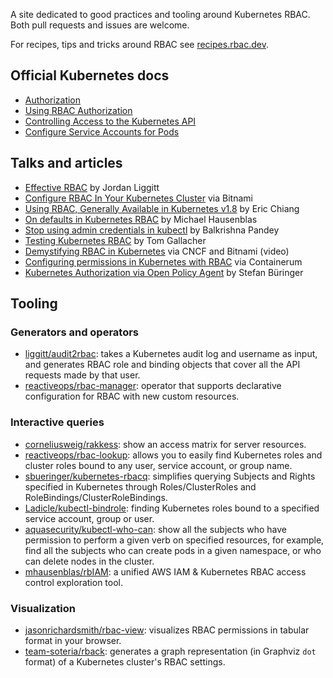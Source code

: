 A site dedicated to good practices and tooling around Kubernetes RBAC. Both pull requests and issues are welcome.

For recipes, tips and tricks around RBAC see [recipes.rbac.dev](https://recipes.rbac.dev/).

## Official Kubernetes docs

- [Authorization](https://kubernetes.io/docs/admin/authorization/)
- [Using RBAC Authorization](https://kubernetes.io/docs/reference/access-authn-authz/rbac/)
- [Controlling Access to the Kubernetes API](https://kubernetes.io/docs/reference/access-authn-authz/controlling-access/)
- [Configure Service Accounts for Pods](https://kubernetes.io/docs/tasks/configure-pod-container/configure-service-account/)

## Talks and articles

- [Effective RBAC](https://www.youtube.com/watch?v=Nw1ymxcLIDI) by Jordan Liggitt
- [Configure RBAC In Your Kubernetes Cluster](https://docs.bitnami.com/kubernetes/how-to/configure-rbac-in-your-kubernetes-cluster/) via Bitnami
- [Using RBAC, Generally Available in Kubernetes v1.8](https://kubernetes.io/blog/2017/10/using-rbac-generally-available-18/) by Eric Chiang
- [On defaults in Kubernetes RBAC](https://dev.to/mhausenblas/on-some-defaults-in-kubernetes-rbac-270l) by Michael Hausenblas
- [Stop using admin credentials in kubectl](https://goglides.com/blog/create-less-privileges-user-in-kubernetes-using-rbac-for-kubectl/) by Balkrishna Pandey
- [Testing Kubernetes RBAC](https://medium.com/yld-engineering-blog/testing-kubernetes-rbac-5e00dc93af8e/) by Tom Gallacher
- [Demystifying RBAC in Kubernetes](https://www.cncf.io/blog/2018/08/01/demystifying-rbac-in-kubernetes/) via CNCF and Bitnami (video)
- [Configuring permissions in Kubernetes with RBAC](https://medium.com/containerum/configuring-permissions-in-kubernetes-with-rbac-a456a9717d5d/) via Containerum
- [Kubernetes Authorization via Open Policy Agent](https://itnext.io/kubernetes-authorization-via-open-policy-agent-a9455d9d5ceb) by Stefan Büringer

## Tooling

### Generators and operators

- [liggitt/audit2rbac](https://github.com/liggitt/audit2rbac): takes a Kubernetes audit log and username as input, and generates RBAC role and binding objects that cover all the API requests made by that user.
- [reactiveops/rbac-manager](https://github.com/reactiveops/rbac-manager): operator that supports declarative configuration for RBAC with new custom resources.

### Interactive queries

- [corneliusweig/rakkess](https://github.com/corneliusweig/rakkess): show an access matrix for server resources.
- [reactiveops/rbac-lookup](https://github.com/reactiveops/rbac-lookup): allows you to easily find Kubernetes roles and cluster roles bound to any user, service account, or group name.
- [sbueringer/kubernetes-rbacq](https://github.com/sbueringer/kubernetes-rbacq): simplifies querying Subjects and Rights specified in Kubernetes through Roles/ClusterRoles and RoleBindings/ClusterRoleBindings.
- [Ladicle/kubectl-bindrole](https://github.com/Ladicle/kubectl-bindrole): finding Kubernetes roles bound to a specified service account, group or user.
- [aquasecurity/kubectl-who-can](https://github.com/aquasecurity/kubectl-who-can): show all the subjects who have permission to perform a given verb on specified resources, for example, find all the subjects who can create pods in a given namespace, or who can delete nodes in the cluster.
- [mhausenblas/rbIAM](https://github.com/mhausenblas/rbIAM/): a unified AWS IAM & Kubernetes RBAC access control exploration tool.

### Visualization

- [jasonrichardsmith/rbac-view](https://github.com/jasonrichardsmith/rbac-view): visualizes RBAC permissions in tabular format in your browser.
- [team-soteria/rback](https://github.com/team-soteria/rback): generates a graph representation (in Graphviz `dot` format) of a Kubernetes cluster's RBAC settings.
